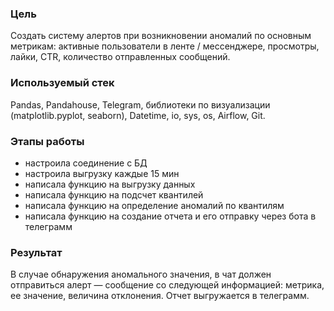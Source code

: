 ### Цель
Создать систему алертов при возникновении аномалий по основным метрикам:  активные пользователи в ленте / мессенджере, просмотры, лайки, CTR, количество отправленных сообщений. 
### Используемый стек 
Pandas, Pandahouse, Telegram, библиотеки по визуализации (matplotlib.pyplot, seaborn), Datetime, io, sys, os, Airflow, Git.
### Этапы работы
- настроила соединение с БД
- настроила выгрузку каждые 15 мин
- написала функцию на выгрузку данных
- написала функцию на подсчет квантилей
- написала функцию на определение аномалий по квантилям
- написала функцию на создание отчета и его отправку через бота в телеграмм
### Результат
В случае обнаружения аномального значения, в чат должен отправиться алерт — сообщение со следующей информацией: метрика, ее значение, величина отклонения.
Отчет выгружается в телеграмм. 
